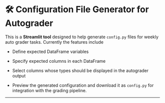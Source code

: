 # 🛠️ Configuration File Generator for Autograder

This is a **Streamlit tool** designed to help generate `config.py` files for weekly auto grader tasks. Currently the features include

- Define expected DataFrame variables

- Specify expected columns in each DataFrame

- Select columns whose types should be displayed in the autograder output

- Preview the generated configuration and download it as `config.py` for integration with the grading pipeline.

---